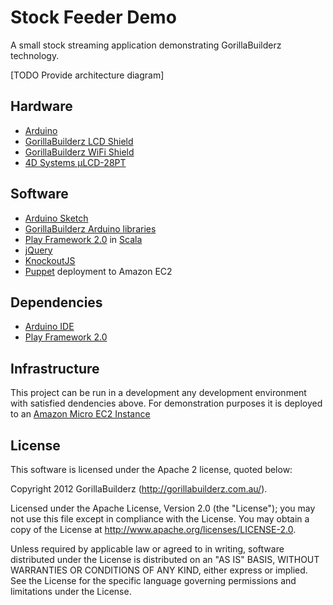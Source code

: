 # Stock Feeder Demo

A small stock streaming application demonstrating GorillaBuilderz technology.

[TODO Provide architecture diagram]

## Hardware

* [Arduino](http://www.arduino.cc/en/Main/hardware)
* [GorillaBuilderz LCD Shield](http://gorillabuilderz.com.au/shop/lcd-shield/)
* [GorillaBuilderz WiFi Shield](http://gorillabuilderz.com.au/shop/wifishield/)
* [4D Systems µLCD-28PT](http://gorillabuilderz.com.au/shop/%C2%B5lcd-28pt/)

## Software

* [Arduino Sketch](http://www.arduino.cc/en/Tutorial/Sketch)
* [GorillaBuilderz Arduino libraries](https://github.com/gorillabuilderz/gb-arduino-libs)
* [Play Framework 2.0](http://www.playframework.org/) in [Scala](http://www.scala-lang.org/)
* [jQuery](http://jquery.com/)
* [KnockoutJS](knockoutjs.com)
* [Puppet](http://puppetlabs.com/) deployment to Amazon EC2

## Dependencies

* [Arduino IDE](http://www.arduino.cc/en/Main/software)
* [Play Framework 2.0](http://www.playframework.org/)

## Infrastructure

This project can be run in a development any development environment with satisfied dendencies above.  For demonstration purposes it is deployed to an [Amazon Micro EC2 Instance](http://aws.amazon.com/ec2/instance-types/)

## License

This software is licensed under the Apache 2 license, quoted below:

Copyright 2012 GorillaBuilderz (http://gorillabuilderz.com.au/).

Licensed under the Apache License, Version 2.0 (the "License"); you may not use this file except in compliance with the License. You may obtain a copy of the License at http://www.apache.org/licenses/LICENSE-2.0.

Unless required by applicable law or agreed to in writing, software distributed under the License is distributed on an "AS IS" BASIS, WITHOUT WARRANTIES OR CONDITIONS OF ANY KIND, either express or implied. See the License for the specific language governing permissions and limitations under the License.